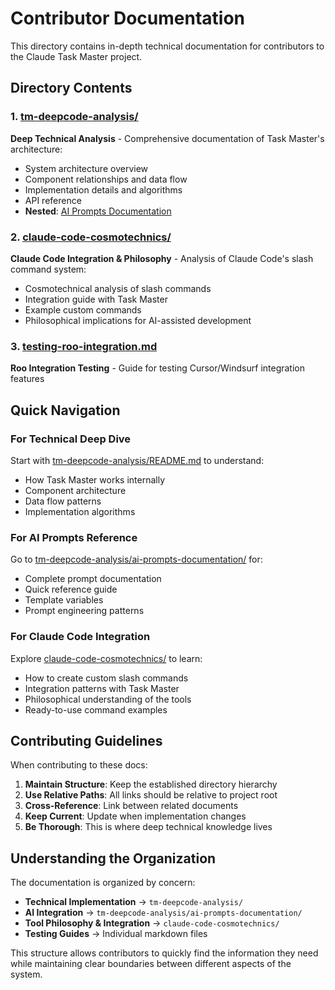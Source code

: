 # Contributor Documentation

This directory contains in-depth technical documentation for contributors to the Claude Task Master project.

## Directory Contents

### 1. [tm-deepcode-analysis/](tm-deepcode-analysis/)
**Deep Technical Analysis** - Comprehensive documentation of Task Master's architecture:
- System architecture overview
- Component relationships and data flow
- Implementation details and algorithms
- API reference
- **Nested**: [AI Prompts Documentation](tm-deepcode-analysis/ai-prompts-documentation/)

### 2. [claude-code-cosmotechnics/](claude-code-cosmotechnics/)
**Claude Code Integration & Philosophy** - Analysis of Claude Code's slash command system:
- Cosmotechnical analysis of slash commands
- Integration guide with Task Master
- Example custom commands
- Philosophical implications for AI-assisted development

### 3. [testing-roo-integration.md](testing-roo-integration.md)
**Roo Integration Testing** - Guide for testing Cursor/Windsurf integration features

## Quick Navigation

### For Technical Deep Dive
Start with [tm-deepcode-analysis/README.md](tm-deepcode-analysis/README.md) to understand:
- How Task Master works internally
- Component architecture
- Data flow patterns
- Implementation algorithms

### For AI Prompts Reference
Go to [tm-deepcode-analysis/ai-prompts-documentation/](tm-deepcode-analysis/ai-prompts-documentation/) for:
- Complete prompt documentation
- Quick reference guide
- Template variables
- Prompt engineering patterns

### For Claude Code Integration
Explore [claude-code-cosmotechnics/](claude-code-cosmotechnics/) to learn:
- How to create custom slash commands
- Integration patterns with Task Master
- Philosophical understanding of the tools
- Ready-to-use command examples

## Contributing Guidelines

When contributing to these docs:

1. **Maintain Structure**: Keep the established directory hierarchy
2. **Use Relative Paths**: All links should be relative to project root
3. **Cross-Reference**: Link between related documents
4. **Keep Current**: Update when implementation changes
5. **Be Thorough**: This is where deep technical knowledge lives

## Understanding the Organization

The documentation is organized by concern:

- **Technical Implementation** → `tm-deepcode-analysis/`
- **AI Integration** → `tm-deepcode-analysis/ai-prompts-documentation/`
- **Tool Philosophy & Integration** → `claude-code-cosmotechnics/`
- **Testing Guides** → Individual markdown files

This structure allows contributors to quickly find the information they need while maintaining clear boundaries between different aspects of the system.